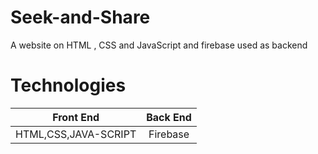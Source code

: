 # Seek-and-Share
A website on HTML , CSS and JavaScript and firebase used as backend
# Technologies
| Front End | Back End|
|----------|:-------------:|
| HTML,CSS,JAVA-SCRIPT| Firebase|
